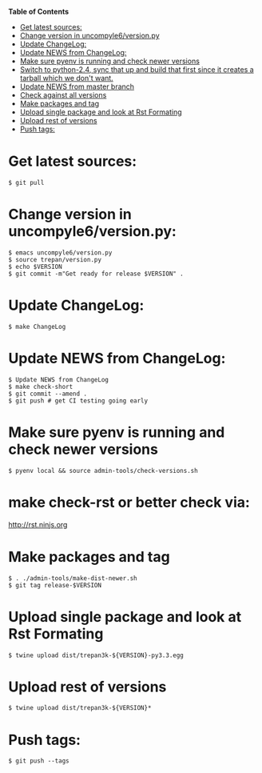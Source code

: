 <!-- markdown-toc start - Don't edit this section. Run M-x markdown-toc-refresh-toc -->
**Table of Contents**

- [Get latest sources:](#get-latest-sources)
- [Change version in uncompyle6/version.py](#change-version-in-uncompyle6versionpy)
- [Update ChangeLog:](#update-changelog)
- [Update NEWS from ChangeLog:](#update-news-from-changelog)
- [Make sure pyenv is running and check newer versions](#make-sure-pyenv-is-running-and-check-newer-versions)
- [Switch to python-2.4, sync that up and build that first since it creates a tarball which we don't want.](#switch-to-python-24-sync-that-up-and-build-that-first-since-it-creates-a-tarball-which-we-dont-want)
- [Update NEWS from master branch](#update-news-from-master-branch)
- [Check against all versions](#check-against-all-versions)
- [Make packages and tag](#make-packages-and-tag)
- [Upload single package and look at Rst Formating](#upload-single-package-and-look-at-rst-formating)
- [Upload rest of versions](#upload-rest-of-versions)
- [Push tags:](#push-tags)

<!-- markdown-toc end -->
# Get latest sources:

    $ git pull

# Change version in uncompyle6/version.py:

	$ emacs uncompyle6/version.py
    $ source trepan/version.py
    $ echo $VERSION
    $ git commit -m"Get ready for release $VERSION" .

# Update ChangeLog:

    $ make ChangeLog

#  Update NEWS from ChangeLog:

    $ Update NEWS from ChangeLog
    $ make check-short
    $ git commit --amend .
    $ git push # get CI testing going early

# Make sure pyenv is running and check newer versions

    $ pyenv local && source admin-tools/check-versions.sh


# make check-rst or better check via:
   http://rst.ninjs.org


# Make packages and tag

    $ . ./admin-tools/make-dist-newer.sh
    $ git tag release-$VERSION

# Upload single package and look at Rst Formating

    $ twine upload dist/trepan3k-${VERSION}-py3.3.egg

# Upload rest of versions

    $ twine upload dist/trepan3k-${VERSION}*

# Push tags:

    $ git push --tags
